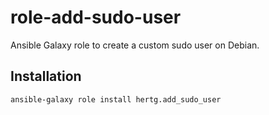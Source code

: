 # role-add-sudo-user

Ansible Galaxy role to create a custom sudo user on Debian.


## Installation

```
ansible-galaxy role install hertg.add_sudo_user
```

